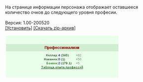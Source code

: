 На странице информации персонажа отображает оставшееся количество очков до следующего уровня професии.
<br>
<br>
Версия: 1.00-200520
<br>
[[Установить]](https://raw.githubusercontent.com/MyRequiem/comfortablePlayingInGW/master/separatedScripts/ProfessionLevels/professionLevels.user.js) [[Скачать zip-архив]](https://raw.githubusercontent.com/MyRequiem/comfortablePlayingInGW/master/separatedScripts/ProfessionLevels/professionLevels.user.js.zip)
<br>
<br>
![ProfessionLevels](https://raw.githubusercontent.com/MyRequiem/comfortablePlayingInGW/master/imgs/ProfessionLevels/screen.png)
<br>
